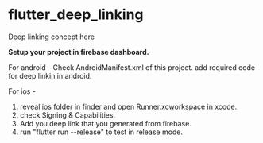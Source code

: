 # flutter_deep_linking

Deep linking concept here

<b>Setup your project in firebase dashboard.</b>

For android -
Check AndroidManifest.xml of this project. add required code for deep linkin in android.

For ios -
1. reveal ios folder in finder and open Runner.xcworkspace in xcode.
2. check Signing & Capabilities.
3. Add you deep link that you generated from firebase.
4. run "flutter run --release" to test in release mode.
